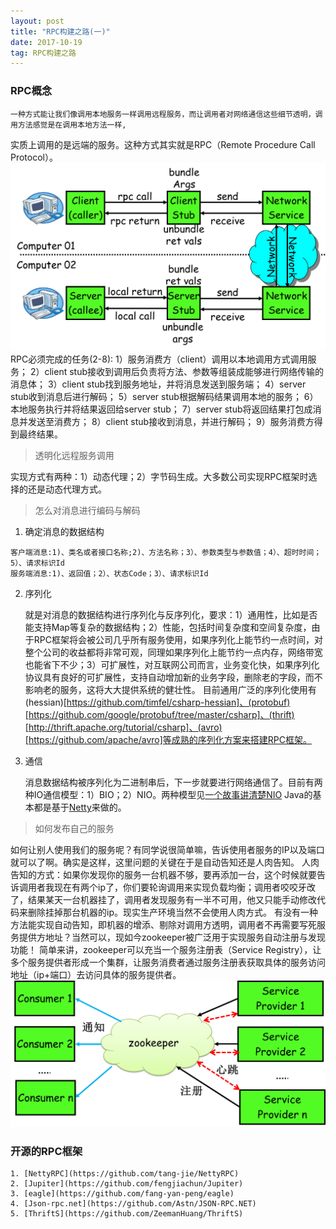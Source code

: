 ```yaml
---
layout: post
title: "RPC构建之路(一)"
date: 2017-10-19   
tag: RPC构建之路 
---
```


### RPC概念

	一种方式能让我们像调用本地服务一样调用远程服务，而让调用者对网络通信这些细节透明，调用方法感觉是在调用本地方法一样,
实质上调用的是远端的服务。这种方式其实就是RPC（Remote Procedure Call Protocol）。
	![Rpc调用过程图](/images/rpc/rpc01.png)
	RPC必须完成的任务(2-8):
	1）服务消费方（client）调用以本地调用方式调用服务；
	2）client stub接收到调用后负责将方法、参数等组装成能够进行网络传输的消息体；
	3）client stub找到服务地址，并将消息发送到服务端；
	4）server stub收到消息后进行解码；
	5）server stub根据解码结果调用本地的服务；
	6）本地服务执行并将结果返回给server stub；
	7）server stub将返回结果打包成消息并发送至消费方；
	8）client stub接收到消息，并进行解码；
	9）服务消费方得到最终结果。

> 透明化远程服务调用
  
  实现方式有两种：1）动态代理；2）字节码生成。大多数公司实现RPC框架时选择的还是动态代理方式。

> 怎么对消息进行编码与解码

  1. 确定消息的数据结构

    客户端消息:1)、类名或者接口名称;2)、方法名称；3）、参数类型与参数值；4）、超时时间；5）、请求标识Id
    服务端消息:1)、返回值；2）、状态Code；3）、请求标识Id

  2. 序列化

      就是对消息的数据结构进行序列化与反序列化，要求：1）通用性，比如是否能支持Map等复杂的数据结构；2）性能，包括时间复杂度和空间复杂度，由
    于RPC框架将会被公司几乎所有服务使用，如果序列化上能节约一点时间，对整个公司的收益都将非常可观，同理如果序列化上能节约一点内存，网络带宽也能省下不少；3）可扩展性，对互联网公司而言，业务变化快，如果序列化协议具有良好的可扩展性，支持自动增加新的业务字段，删除老的字段，而不影响老的服务，这将大大提供系统的健壮性。
      目前通用广泛的序列化使用有(hessian)[https://github.com/timfel/csharp-hessian]、(protobuf)[https://github.com/google/protobuf/tree/master/csharp]、(thrift)[http://thrift.apache.org/tutorial/csharp]、(avro)[https://github.com/apache/avro]等成熟的序列化方案来搭建RPC框架。

  3. 通信

     消息数据结构被序列化为二进制串后，下一步就要进行网络通信了。目前有两种IO通信模型：1）BIO；2）NIO。两种模型见[一个故事讲清楚NIO](http://blog.jobbole.com/88984/)
   Java的基本都是基于[Netty](https://github.com/netty/netty)来做的。

> 如何发布自己的服务
  
  如何让别人使用我们的服务呢？有同学说很简单嘛，告诉使用者服务的IP以及端口就可以了啊。确实是这样，这里问题的关键在于是自动告知还是人肉告知。
人肉告知的方式：如果你发现你的服务一台机器不够，要再添加一台，这个时候就要告诉调用者我现在有两个ip了，你们要轮询调用来实现负载均衡；调用者咬咬牙改了，结果某天一台机器挂了，调用者发现服务有一半不可用，他又只能手动修改代码来删除挂掉那台机器的ip。现实生产环境当然不会使用人肉方式。
有没有一种方法能实现自动告知，即机器的增添、剔除对调用方透明，调用者不再需要写死服务提供方地址？当然可以，现如今zookeeper被广泛用于实现服务自动注册与发现功能！
简单来讲，zookeeper可以充当一个服务注册表（Service Registry），让多个服务提供者形成一个集群，让服务消费者通过服务注册表获取具体的服务访问地址（ip+端口）去访问具体的服务提供者。
	![zookeeper注册中心](/images/rpc/rpc02.png)

### 开源的RPC框架

	1. [NettyRPC](https://github.com/tang-jie/NettyRPC)
	2. [Jupiter](https://github.com/fengjiachun/Jupiter)
	3. [eagle](https://github.com/fang-yan-peng/eagle)
	4. [Json-rpc.net](https://github.com/Astn/JSON-RPC.NET)
	5. [ThriftS](https://github.com/ZeemanHuang/ThriftS)